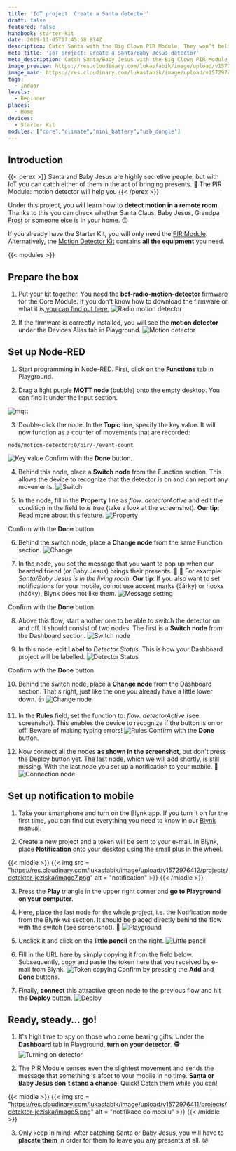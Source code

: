 ```yaml
---
title: 'IoT project: Create a Santa detector'
draft: false
featured: false
handbook: starter-kit
date: 2019-11-05T17:45:58.874Z
description: Catch Santa with the Big Clown PIR Module. They won’t believe it!
meta_title: 'IoT project: Create a Santa/Baby Jesus detector'
meta_description: Catch Santa/Baby Jesus with the Big Clown PIR Module. They won’t believe it!
image_preview: https://res.cloudinary.com/lukasfabik/image/upload/v1572976435/projects/detektor-jeziska/image15.png
image_main: https://res.cloudinary.com/lukasfabik/image/upload/v1572976435/projects/detektor-jeziska/image15.png
tags:
  - Indoor
levels:
  - Beginner
places:
  - Home
devices:
  - Starter Kit
modules: ["core","climate","mini_battery","usb_dongle"]
---
```


## Introduction

{{< perex >}}
Santa and Baby Jesus are highly secretive people, but with IoT you can catch either of them in the act of bringing presents. 🎄 The PIR Module: motion detector will help you
{{< /perex >}}

Under this project, you will learn how to **detect motion in a remote room**. Thanks to this you can check whether Santa Claus, Baby Jesus, Grandpa Frost or someone else is in your home. 😲

If you already have the Starter Kit, you will only need the [PIR Module](https://shop.hardwario.com/pir-module/). Alternatively, the [Motion Detector Kit](https://shop.hardwario.com/pir-module/) contains **all the equipment** you need.

{{< modules >}}

## Prepare the box

1. Put your kit together. You need the **bcf-radio-motion-detector** firmware for the Core Module. If you don't know how to download the firmware or what it is,[you can find out here.](/academy/how-to-flash-firmware/) ![Radio motion detector](https://res.cloudinary.com/lukasfabik/image/upload/v1572976427/projects/detektor-jeziska/image12.png)

2. If the firmware is correctly installed, you will see the **motion detector** under the Devices Alias tab in Playground. ![Motion detector](https://res.cloudinary.com/lukasfabik/image/upload/v1572976419/projects/detektor-jeziska/image10.png)

## Set up Node-RED

1. Start programming in Node-RED. First, click on the **Functions** tab in Playground.

2. Drag a light purple **MQTT node** (bubble) onto the empty desktop. You can find it under the Input section.

![mqtt](https://res.cloudinary.com/lukasfabik/image/upload/v1572976412/projects/detektor-jeziska/image6.png)

3. Double-click the node. In the **Topic** line, specify the key value. It will now function as a counter of movements that are recorded:

```
node/motion-detector:0/pir/-/event-count
```

![Key value](https://res.cloudinary.com/lukasfabik/image/upload/v1572976432/projects/detektor-jeziska/image17.png)
Confirm with the **Done** button.

4. Behind this node, place a **Switch node** from the Function section. This allows the device to recognize that the detector is on and can report any movements. ![Switch](https://res.cloudinary.com/lukasfabik/image/upload/v1572976423/projects/detektor-jeziska/image9.png)

5. In the node, fill in the **Property** line as _flow_. _detectorActive_ and edit the condition in the field to _is true_ (take a look at the screenshot). **Our tip**: Read more about this feature. ![Property](https://res.cloudinary.com/lukasfabik/image/upload/v1572976425/projects/detektor-jeziska/image11.png)

Confirm with the **Done** button.

6. Behind the switch node, place a **Change node** from the same Function section. ![Change](https://res.cloudinary.com/lukasfabik/image/upload/v1572976442/projects/detektor-jeziska/image19.png)

7. In the node, you set the message that you want to pop up when our bearded friend (or Baby Jesus) brings their presents. 🎅 👼 For example: _Santa/Baby Jesus is in the living room_. **Our tip**: If you also want to set notifications for your mobile, do not use accent marks (čárky) or hooks (háčky), Blynk does not like them. ![Message setting](https://res.cloudinary.com/lukasfabik/image/upload/v1572976434/projects/detektor-jeziska/image14.png)

Confirm with the **Done** button.

8. Above this flow, start another one to be able to switch the detector on and off. It should consist of two nodes. The first is a **Switch node** from the Dashboard section. ![Switch node](https://res.cloudinary.com/lukasfabik/image/upload/v1572976410/projects/detektor-jeziska/image2.png)

9. In this node, edit **Label** to _Detector Status_. This is how your Dashboard project will be labelled. ![Detector Status](https://res.cloudinary.com/lukasfabik/image/upload/v1572976416/projects/detektor-jeziska/image3.png)

Confirm with the **Done** button.

10. Behind the switch node, place a **Change node** from the Dashboard section. That´s right, just like the one you already have a little lower down. 👍 ![Change node](https://res.cloudinary.com/lukasfabik/image/upload/v1572976415/projects/detektor-jeziska/image1.png)

11. In the **Rules** field, set the function to: _flow_. _detectorActive_ (see screenshot). This enables the device to recognize if the button is on or off. Beware of making typing errors! ![Rules](https://res.cloudinary.com/lukasfabik/image/upload/v1572976434/projects/detektor-jeziska/image14.png)
Confirm with the **Done** button.

12. Now connect all the nodes **as shown in the screenshot**, but don't press the Deploy button yet. The last node, which we will add shortly, is still missing. With the last node you set up a notification to your mobile. 🤳 ![Connection node](https://res.cloudinary.com/lukasfabik/image/upload/v1572976430/projects/detektor-jeziska/image13.png)


## Set up notification to mobile

1. Take your smartphone and turn on the Blynk app. If you turn it on for the first time, you can find out everything you need to know in our [Blynk manual](/academy/how-to-connect-blynk/).

2. Create a new project and a token will be sent to your e-mail. In Blynk, place **Notification** onto your desktop using the small plus in the wheel.

{{< middle >}}
{{< img src = "https://res.cloudinary.com/lukasfabik/image/upload/v1572976412/projects/detektor-jeziska/image7.png" alt = "notification" >}}
{{< /middle >}}

3. Press the **Play** triangle in the upper right corner and **go to Playground on your computer**.

4. Here, place the last node for the whole project, i.e. the Notification node from the Blynk ws section. It should be placed directly behind the flow with the switch (see screenshot). 👀 ![Playground](https://res.cloudinary.com/lukasfabik/image/upload/v1572976443/projects/detektor-jeziska/image21.png)

5. Unclick it and click on the **little pencil** on the right. ![Little pencil](https://res.cloudinary.com/lukasfabik/image/upload/v1572976442/projects/detektor-jeziska/image20.png)

6. Fill in the URL here by simply copying it from the field below. Subsequently, copy and paste the token here that you received by e-mail from Blynk. ![Token copying](https://res.cloudinary.com/lukasfabik/image/upload/v1572976430/projects/detektor-jeziska/image8.png)
Confirm by pressing the **Add** and **Done** buttons.

7. Finally, **connect** this attractive green node to the previous flow and hit the **Deploy** button. ![Deploy](https://res.cloudinary.com/lukasfabik/image/upload/v1572976425/projects/detektor-jeziska/image4.png)

## Ready, steady… go!

1. It's high time to spy on those who come bearing gifts. Under the **Dashboard** tab in Playground, **turn on your detector**. 🕵️ ![Turning on detector](https://res.cloudinary.com/lukasfabik/image/upload/v1572976428/projects/detektor-jeziska/image16.png)

2. The PIR Module senses even the slightest movement and sends the message that something is afoot to your mobile in no time. **Santa or Baby Jesus don´t stand a chance**! Quick! Catch them while you can!

{{< middle >}}
{{< img src = "https://res.cloudinary.com/lukasfabik/image/upload/v1572976411/projects/detektor-jeziska/image5.png" alt = "notifikace do mobilu" >}}
{{< /middle >}}

3. Only keep in mind: After catching Santa or Baby Jesus, you will have to **placate them** in order for them to leave you any presents at all. 😜

